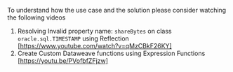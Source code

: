 To understand how the use case and the solution please consider watching the following videos

1. Resolving Invalid property name: `shareBytes` on class `oracle.sql.TIMESTAMP` using Reflection [https://www.youtube.com/watch?v=qMzCBkF26KY]
2. Create Custom Dataweave functions using Expression Functions [https://youtu.be/PVofbfZFjzw]